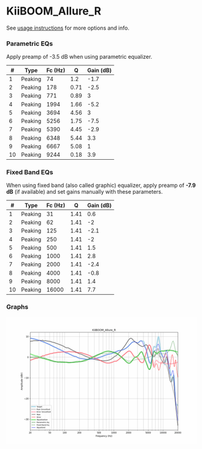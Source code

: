 # KiiBOOM_Allure_R
See [usage instructions](https://github.com/jaakkopasanen/AutoEq#usage) for more options and info.

### Parametric EQs
Apply preamp of -3.5 dB when using parametric equalizer.

|   # | Type    |   Fc (Hz) |    Q |   Gain (dB) |
|-----|---------|-----------|------|-------------|
|   1 | Peaking |        74 | 1.2  |        -1.7 |
|   2 | Peaking |       178 | 0.71 |        -2.5 |
|   3 | Peaking |       771 | 0.89 |         3   |
|   4 | Peaking |      1994 | 1.66 |        -5.2 |
|   5 | Peaking |      3694 | 4.56 |         3   |
|   6 | Peaking |      5256 | 1.75 |        -7.5 |
|   7 | Peaking |      5390 | 4.45 |        -2.9 |
|   8 | Peaking |      6348 | 5.44 |         3.3 |
|   9 | Peaking |      6667 | 5.08 |         1   |
|  10 | Peaking |      9244 | 0.18 |         3.9 |

### Fixed Band EQs
When using fixed band (also called graphic) equalizer, apply preamp of **-7.9 dB** (if available) and set gains manually with these parameters.

|   # | Type    |   Fc (Hz) |    Q |   Gain (dB) |
|-----|---------|-----------|------|-------------|
|   1 | Peaking |        31 | 1.41 |         0.6 |
|   2 | Peaking |        62 | 1.41 |        -2   |
|   3 | Peaking |       125 | 1.41 |        -2.1 |
|   4 | Peaking |       250 | 1.41 |        -2   |
|   5 | Peaking |       500 | 1.41 |         1.5 |
|   6 | Peaking |      1000 | 1.41 |         2.8 |
|   7 | Peaking |      2000 | 1.41 |        -2.4 |
|   8 | Peaking |      4000 | 1.41 |        -0.8 |
|   9 | Peaking |      8000 | 1.41 |         1.4 |
|  10 | Peaking |     16000 | 1.41 |         7.7 |

### Graphs
![](./KiiBOOM_Allure_R.png)
